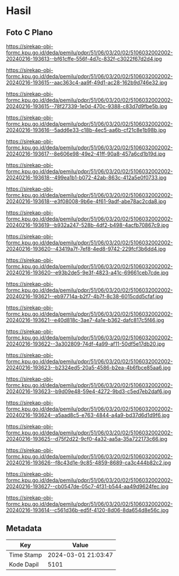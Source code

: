 # Hasil

## Foto C Plano

https://sirekap-obj-formc.kpu.go.id/deda/pemilu/pdpr/51/06/03/20/02/5106032002002-20240216-193613--bf61cffe-556f-4d7c-832f-c3022f67d2d4.jpg

https://sirekap-obj-formc.kpu.go.id/deda/pemilu/pdpr/51/06/03/20/02/5106032002002-20240216-193615--aac363c4-aa9f-49d1-ac28-162b9d746e32.jpg

https://sirekap-obj-formc.kpu.go.id/deda/pemilu/pdpr/51/06/03/20/02/5106032002002-20240216-193615--78f27339-1e0d-470c-9388-c83d7d9fbe5b.jpg

https://sirekap-obj-formc.kpu.go.id/deda/pemilu/pdpr/51/06/03/20/02/5106032002002-20240216-193616--5add6e33-c18b-4ec5-aa6b-cf21c8e1b98b.jpg

https://sirekap-obj-formc.kpu.go.id/deda/pemilu/pdpr/51/06/03/20/02/5106032002002-20240216-193617--8e606e98-49e2-41ff-90a8-457a6cd1b19d.jpg

https://sirekap-obj-formc.kpu.go.id/deda/pemilu/pdpr/51/06/03/20/02/5106032002002-20240216-193618--499ea1b1-b072-42ab-863c-412a5e0f0733.jpg

https://sirekap-obj-formc.kpu.go.id/deda/pemilu/pdpr/51/06/03/20/02/5106032002002-20240216-193618--e3f08008-9b6e-4f61-9adf-abe78ac2cda8.jpg

https://sirekap-obj-formc.kpu.go.id/deda/pemilu/pdpr/51/06/03/20/02/5106032002002-20240216-193619--b932a247-528b-4df2-b498-4acfb70867c9.jpg

https://sirekap-obj-formc.kpu.go.id/deda/pemilu/pdpr/51/06/03/20/02/5106032002002-20240216-193620--43419a7f-7ef8-4ed8-9742-229fcf3b6dd4.jpg

https://sirekap-obj-formc.kpu.go.id/deda/pemilu/pdpr/51/06/03/20/02/5106032002002-20240216-193620--e93b2de5-9e3f-4823-a41c-69661ceb7cde.jpg

https://sirekap-obj-formc.kpu.go.id/deda/pemilu/pdpr/51/06/03/20/02/5106032002002-20240216-193621--eb97714a-b2f7-4b7f-8c38-6015cdd5cfaf.jpg

https://sirekap-obj-formc.kpu.go.id/deda/pemilu/pdpr/51/06/03/20/02/5106032002002-20240216-193621--e40d818c-3ae7-4a1e-b362-dafc817c5f46.jpg

https://sirekap-obj-formc.kpu.go.id/deda/pemilu/pdpr/51/06/03/20/02/5106032002002-20240216-193622--3a302809-74df-4a99-af11-50df5e17db20.jpg

https://sirekap-obj-formc.kpu.go.id/deda/pemilu/pdpr/51/06/03/20/02/5106032002002-20240216-193623--b2324ed5-20a5-4586-b2ea-4b6fbce85aa6.jpg

https://sirekap-obj-formc.kpu.go.id/deda/pemilu/pdpr/51/06/03/20/02/5106032002002-20240216-193623--b9d09e48-59e4-4272-9bd3-c5ed7eb2daf6.jpg

https://sirekap-obj-formc.kpu.go.id/deda/pemilu/pdpr/51/06/03/20/02/5106032002002-20240216-193624--a5aad8c5-e763-4844-a4a9-bd37d6d1d9f6.jpg

https://sirekap-obj-formc.kpu.go.id/deda/pemilu/pdpr/51/06/03/20/02/5106032002002-20240216-193625--d75f2d22-9cf0-4a32-aa5a-35a722173c66.jpg

https://sirekap-obj-formc.kpu.go.id/deda/pemilu/pdpr/51/06/03/20/02/5106032002002-20240216-193626--f8c43d1e-9c85-4859-8689-ca3c444b82c2.jpg

https://sirekap-obj-formc.kpu.go.id/deda/pemilu/pdpr/51/06/03/20/02/5106032002002-20240216-193627--cb0547de-05c7-4f31-b544-aa49d9624fec.jpg

https://sirekap-obj-formc.kpu.go.id/deda/pemilu/pdpr/51/06/03/20/02/5106032002002-20240216-193614--c561d36b-ed5f-4120-8d06-8da654d8e56c.jpg


## Metadata

| Key        | Value               |
| ---------- | ------------------- |
| Time Stamp | 2024-03-01 21:03:47 |
| Kode Dapil | 5101                |



